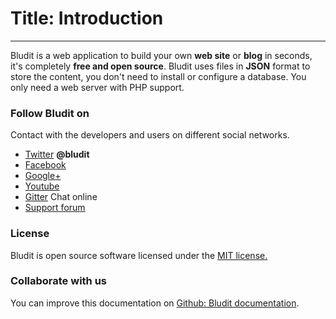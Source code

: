 # Title: Introduction
<!-- Position: 1 -->
---
Bludit is a web application to build your own **web site** or **blog** in seconds, it's completely **free and open source**. Bludit uses files in **JSON** format to store the content, you don't need to install or configure a database. You only need a web server with PHP support.

### Follow Bludit on
Contact with the developers and users on different social networks.

* [Twitter](https://twitter.com/bludit) **@bludit**
* [Facebook](https://www.facebook.com/bluditcms)
* [Google+](https://plus.google.com/+Bluditcms)
* [Youtube](https://www.youtube.com/channel/UCuLu0Z_CHBsTiYTDz129x9Q)
* [Gitter](https://gitter.im/dignajar/bludit) Chat online
* [Support forum](https://forum.bludit.org)

### License
Bludit is open source software licensed under the [MIT license.](https://tldrlegal.com/license/mit-license)

### Collaborate with us
You can improve this documentation on [Github: Bludit documentation](https://github.com/bludit/documentation-english).
